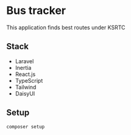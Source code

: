 # Bus tracker

This application finds best routes under KSRTC

## Stack

- Laravel
- Inertia
- React.js
- TypeScript
- Tailwind
- DaisyUI

## Setup

```bash
composer setup
```
